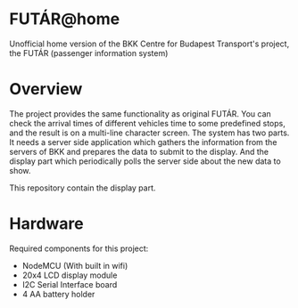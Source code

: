 # FUTÁR@home
Unofficial home version of the BKK Centre for Budapest Transport's project, the FUTÁR (passenger information system)

# Overview

The project provides the same functionality as original FUTÁR. You can check the arrival times of different vehicles time to some predefined stops, and the result is on a multi-line character screen. The system has two parts. It needs a server side application which gathers the information from the servers of BKK and prepares the data to submit to the display. And the display part which periodically polls the server side about the new data to show.

This repository contain the display part.

# Hardware

Required components for this project:
* NodeMCU (With built in wifi)
* 20x4 LCD display module
* I2C Serial Interface board
* 4 AA battery holder
